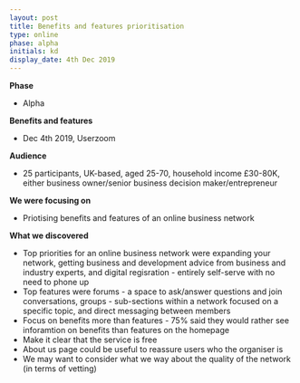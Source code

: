```yaml
---
layout: post
title: Benefits and features prioritisation
type: online
phase: alpha
initials: kd
display_date: 4th Dec 2019
---
```

**Phase**
- Alpha

**Benefits and features**
- Dec 4th 2019,  Userzoom

**Audience**
- 25 participants, UK-based, aged 25-70, household income £30-80K, either business owner/senior business decision maker/entrepreneur

**We were focusing on**
- Priotising benefits and features of an online business network

**What we discovered**
- Top priorities for an online business network were expanding your network, getting business and development advice from business and industry experts, and digital regisration - entirely self-serve with no need to phone up
- Top features were forums - a space to ask/answer questions and join conversations, groups - sub-sections within a network focused on a specific topic, and direct messaging between members
- Focus on benefits more than features - 75% said they would rather see inforamtion on benefits than features on the homepage
- Make it clear that the service is free 
- About us page could be useful to reassure users who the organiser is
- We may want to consider what we way about the quality of the network (in terms of vetting)

<!--more-->
